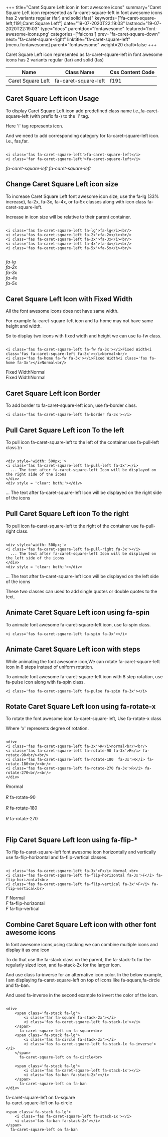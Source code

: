 +++
title="Caret Square Left icon in font awesome icons"
summary="Caret Square Left icon represented as fa-caret-square-left in font awesome icons has 2 variants regular (far) and solid (fas)"
keywords=["fa-caret-square-left,f191,Caret Square Left"]
date="19-07-2020T22:19:03"
lastmod="19-07-2020T22:19:03"
type="docs"
parentdoc="fontawesome"
featured='font-awesome-icons.png'
categories=['faicons']
prev="fa-caret-square-down"
next="fa-caret-square-right"
linktitle="fa-caret-square-left"
[menu.fontawesome]
parent="fontawesome"
weight=20
draft=false
+++


Caret Square Left icon represented as fa-caret-square-left in font awesome icons has 2 variants regular (far) and solid (fas)

<div class='table-responsive'><table class='table'><thead><tr><th>Name</th><th>Class Name</th><th>Css Content Code</th></tr></thead><tbody><tr><td>Caret Square Left</td><td>fa-caret-square-left</td><td>f191</td></tr></tbody></table></div>



## Caret Square Left icon Usage

To display Caret Square Left icon add predefined class name i.e.,fa-caret-square-left (with prefix fa-) to the 'i' tag.

Here 'i' tag represents icon.

And we need to add corresponding category for fa-caret-square-left icon. i.e., fas,far.


```

<i class='fas fa-caret-square-left'>fa-caret-square-left</i>
<i class='far fa-caret-square-left'>fa-caret-square-left</i>
```

<i class='fas fa-caret-square-left'>fa-caret-square-left</i>
<i class='far fa-caret-square-left'>fa-caret-square-left</i>




## Change Caret Square Left icon size
To increase Caret Square Left font awesome icon size, use the fa-lg (33% increase), fa-2x, fa-3x, fa-4x, or fa-5x classes along with icon class fa-caret-square-left.

Increase in icon size will be relative to their parent container. 

```

<i class='fas fa-caret-square-left fa-lg'>fa-lg</i><br/>
<i class='fas fa-caret-square-left fa-2x'>fa-2x</i><br/>
<i class='fas fa-caret-square-left fa-3x'>fa-3x</i><br/>
<i class='fas fa-caret-square-left fa-4x'>fa-4x</i><br/>
<i class='fas fa-caret-square-left fa-5x'>fa-5x</i><br/>
            
```

<i class='fas fa-caret-square-left fa-lg'>fa-lg</i><br/>
<i class='fas fa-caret-square-left fa-2x'>fa-2x</i><br/>
<i class='fas fa-caret-square-left fa-3x'>fa-3x</i><br/>
<i class='fas fa-caret-square-left fa-4x'>fa-4x</i><br/>
<i class='fas fa-caret-square-left fa-5x'>fa-5x</i><br/>
            



## Caret Square Left Icon with Fixed Width 

All the font awesome icons does not have same width.

For example fa-caret-square-left icon and fa-home may not have same height and width.

So to display two icons with fixed width and height we can use fa-fw class.


```

<i class='fas fa-caret-square-left fa-fw fa-3x'></i>Fixed Width<i class='fas fa-caret-square-left fa-3x'></i>Normal<br/>
<i class='fas fa-home fa-fw fa-3x'></i>Fixed Width<i class='fas fa-home fa-3x'></i>Normal<br/>
```

<i class='fas fa-caret-square-left fa-fw fa-3x'></i>Fixed Width<i class='fas fa-caret-square-left fa-3x'></i>Normal<br/>
<i class='fas fa-home fa-fw fa-3x'></i>Fixed Width<i class='fas fa-home fa-3x'></i>Normal<br/>



## Caret Square Left Icon Border 

To add border to fa-caret-square-left icon, use fa-border class.


```
<i class='fas fa-caret-square-left fa-border fa-3x'></i>

```
<i class='fas fa-caret-square-left fa-border fa-3x'></i>





## Pull Caret Square Left icon To the left

To pull icon fa-caret-square-left to the left of the container use fa-pull-left class.\n

```

<div style='width: 500px;'>
<i class='fas fa-caret-square-left fa-pull-left fa-3x'></i>
  ... The text after fa-caret-square-left Icon will be displayed on the right side of the icons
</div>
<div style = 'clear: both;'></div>
```

<div style='width: 500px;'>
<i class='fas fa-caret-square-left fa-pull-left fa-3x'></i>
  ... The text after fa-caret-square-left Icon will be displayed on the right side of the icons
</div>
<div style = 'clear: both;'></div>




## Pull Caret Square Left icon To the right
To pull icon fa-caret-square-left to the right of the container use fa-pull-right class.

```

<div style='width: 500px;'>
<i class='fas fa-caret-square-left fa-pull-right fa-3x'></i>
  ... The text after fa-caret-square-left Icon will be displayed on the left side of the icons
</div>
<div style = 'clear: both;'></div>
```

<div style='width: 500px;'>
<i class='fas fa-caret-square-left fa-pull-right fa-3x'></i>
  ... The text after fa-caret-square-left Icon will be displayed on the left side of the icons
</div>
<div style = 'clear: both;'></div>

These two classes can used to add single quotes or double quotes to the text.


## Animate Caret Square Left icon using fa-spin
To animate font awesome fa-caret-square-left icon, use fa-spin class.

```
<i class='fas fa-caret-square-left fa-spin fa-3x'></i>
```
<i class='fas fa-caret-square-left fa-spin fa-3x'></i>




## Animate Caret Square Left icon with steps
While animating the font awesome icon,We can rotate fa-caret-square-left icon in 8 steps instead of uniform rotation.

To animate font awesome fa-caret-square-left icon with 8 step rotation, use fa-pulse icon along with fa-spin class.


```
<i class='fas fa-caret-square-left fa-pulse fa-spin fa-3x'></i>

```
<i class='fas fa-caret-square-left fa-pulse fa-spin fa-3x'></i>





## Rotate Caret Square Left Icon using fa-rotate-x
To rotate the font awesome icon fa-caret-square-left, Use fa-rotate-x class

Where 'x' represents degree of rotation.


```

<div>
<i class='fas fa-caret-square-left fa-3x'>R</i>normal<br/><br/>
<i class='fas fa-caret-square-left fa-rotate-90 fa-3x'>R</i> fa-rotate-90<br/><br/> 
<i class='fas fa-caret-square-left fa-rotate-180  fa-3x'>R</i> fa-rotate-180<br/><br/> 
<i class='fas fa-caret-square-left fa-rotate-270 fa-3x'>R</i> fa-rotate-270<br/><br/>
</div>
```

<div>
<i class='fas fa-caret-square-left fa-3x'>R</i>normal<br/><br/>
<i class='fas fa-caret-square-left fa-rotate-90 fa-3x'>R</i> fa-rotate-90<br/><br/> 
<i class='fas fa-caret-square-left fa-rotate-180  fa-3x'>R</i> fa-rotate-180<br/><br/> 
<i class='fas fa-caret-square-left fa-rotate-270 fa-3x'>R</i> fa-rotate-270<br/><br/>
</div>




## Flip Caret Square Left Icon using fa-flip-*
To flip fa-caret-square-left font awesome icon horizontally and vertically use fa-flip-horizontal and fa-flip-vertical classes. 

```

<i class='fas fa-caret-square-left fa-3x'>F</i> Normal <br>
<i class='fas fa-caret-square-left fa-flip-horizontal fa-3x'>F</i> fa-flip-horizontal<br>
<i class='fas fa-caret-square-left fa-flip-vertical fa-3x'>F</i> fa-flip-vertical<br>
```

<i class='fas fa-caret-square-left fa-3x'>F</i> Normal <br>
<i class='fas fa-caret-square-left fa-flip-horizontal fa-3x'>F</i> fa-flip-horizontal<br>
<i class='fas fa-caret-square-left fa-flip-vertical fa-3x'>F</i> fa-flip-vertical<br>




## Combine Caret Square Left icon with other font awesome icons
In font awesome icons,using stacking we can combine multiple icons and display it as one icon 

To do that use the fa-stack class on the parent, the fa-stack-1x for the regularly sized icon, and fa-stack-2x for the larger icon.

And use class fa-inverse for an alternative icon color. 
In the below example, I am displaying fa-caret-square-left on top of icons like fa-square,fa-circle and fa-ban.

And used fa-inverse in the second example to invert the color of the icon.

```

<div>
    <span class='fa-stack fa-lg'>
        <i class='far fa-square fa-stack-2x'></i>
        <i class='fas fa-caret-square-left fa-stack-1x'></i>
    </span>
      fa-caret-square-left on fa-square<br>
    <span class='fa-stack fa-lg'>
        <i class='fas fa-circle fa-stack-2x'></i>
        <i class='fas fa-caret-square-left fa-stack-1x fa-inverse'></i>
    </span>
      fa-caret-square-left on fa-circle<br>

    <span class='fa-stack fa-lg'>
        <i class='fas fa-caret-square-left fa-stack-1x'></i>
        <i class='fas fa-ban fa-stack-2x'></i>
    </span>
      fa-caret-square-left on fa-ban
</div>
```

<div>
    <span class='fa-stack fa-lg'>
        <i class='far fa-square fa-stack-2x'></i>
        <i class='fas fa-caret-square-left fa-stack-1x'></i>
    </span>
      fa-caret-square-left on fa-square<br>
    <span class='fa-stack fa-lg'>
        <i class='fas fa-circle fa-stack-2x'></i>
        <i class='fas fa-caret-square-left fa-stack-1x fa-inverse'></i>
    </span>
      fa-caret-square-left on fa-circle<br>

    <span class='fa-stack fa-lg'>
        <i class='fas fa-caret-square-left fa-stack-1x'></i>
        <i class='fas fa-ban fa-stack-2x'></i>
    </span>
      fa-caret-square-left on fa-ban
</div>






